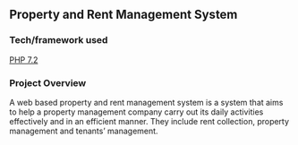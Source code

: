 ## Property and Rent Management System  
### Tech/framework used 
[PHP 7.2](http://php.net/docs.php) 
### Project Overview 
A web based property and rent management system is a system that aims to help a property management company carry out its daily activities effectively and in an efficient manner. They include rent collection, property management and tenants’ management.  


